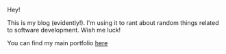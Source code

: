 Hey!

This is my blog (evidently!). I'm using it to rant about random things related to software
development. Wish me luck!

You can find my main portfolio [here](https://jamalam.tech/)